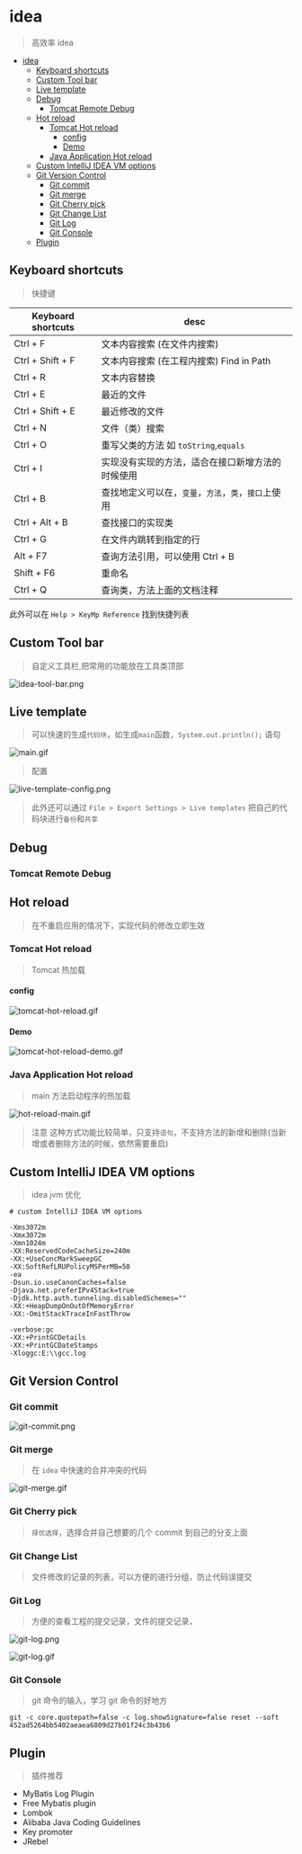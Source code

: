 # idea

> 高效率 idea

- [idea](#idea)
  - [Keyboard shortcuts](#keyboard-shortcuts)
  - [Custom Tool bar](#custom-tool-bar)
  - [Live template](#live-template)
  - [Debug](#debug)
    - [Tomcat Remote Debug](#tomcat-remote-debug)
  - [Hot reload](#hot-reload)
    - [Tomcat Hot reload](#tomcat-hot-reload)
      - [config](#config)
      - [Demo](#demo)
    - [Java Application Hot reload](#java-application-hot-reload)
  - [Custom IntelliJ IDEA VM options](#custom-intellij-idea-vm-options)
  - [Git Version Control](#git-version-control)
    - [Git commit](#git-commit)
    - [Git merge](#git-merge)
    - [Git Cherry pick](#git-cherry-pick)
    - [Git Change List](#git-change-list)
    - [Git Log](#git-log)
    - [Git Console](#git-console)
  - [Plugin](#plugin)

## Keyboard shortcuts

> 快捷键

| Keyboard shortcuts | desc                                                 |
| ------------------ | ---------------------------------------------------- |
| Ctrl + F           | 文本内容搜索 (在文件内搜索)                          |
| Ctrl + Shift + F   | 文本内容搜索 (在工程内搜索) Find in Path             |
| Ctrl + R           | 文本内容替换                                         |
| Ctrl + E           | 最近的文件                                           |
| Ctrl + Shift + E   | 最近修改的文件                                       |
| Ctrl + N           | 文件（类）搜索                                       |
| Ctrl + O           | 重写父类的方法 如 `toString`,`equals`                |
| Ctrl + I           | 实现没有实现的方法，适合在接口新增方法的时候使用     |
| Ctrl + B           | 查找地定义可以在，`变量`，`方法`，`类`，`接口`上使用 |
| Ctrl + Alt + B     | 查找接口的实现类                                     |
| Ctrl + G           | 在文件内跳转到指定的行                               |
| Alt + F7           | 查询方法引用，可以使用 Ctrl + B                      |
| Shift + F6         | 重命名                                               |
| Ctrl + Q           | 查询类，方法上面的文档注释                           |

此外可以在 `Help > KeyMp Reference` 找到快捷列表

## Custom Tool bar

> 自定义工具栏,把常用的功能放在工具类顶部

![idea-tool-bar.png](./images/idea-tool-bar.png)

## Live template

> 可以快速的生成`代码块`，如生成`main`函数，`System.out.println();` 语句

![main.gif](./images/main.gif)

> 配置

![live-template-config.png](./images/live-template-config.png)

> 此外还可以通过 `File > Export Settings > Live templates` 把自己的代码块进行`备份`和`共享`

## Debug

### Tomcat Remote Debug

## Hot reload

> 在不重启应用的情况下，实现代码的修改立即生效

### Tomcat Hot reload

> Tomcat 热加载

#### config

![tomcat-hot-reload.gif](./images/tomcat-hot-reload.gif)

#### Demo

![tomcat-hot-reload-demo.gif](./images/tomcat-hot-reload-demo.gif)

### Java Application Hot reload

> main 方法启动程序的热加载

![hot-reload-main.gif](./images/hot-reload-main.gif)

> 注意 这种方式功能比较简单，只支持`语句`，不支持方法的新增和删除(当新增或者删除方法的时候，依然需要重启)

## Custom IntelliJ IDEA VM options

> idea jvm 优化

```jvm
# custom IntelliJ IDEA VM options

-Xms3072m
-Xmx3072m
-Xmn1024m
-XX:ReservedCodeCacheSize=240m
-XX:+UseConcMarkSweepGC
-XX:SoftRefLRUPolicyMSPerMB=50
-ea
-Dsun.io.useCanonCaches=false
-Djava.net.preferIPv4Stack=true
-Djdk.http.auth.tunneling.disabledSchemes=""
-XX:+HeapDumpOnOutOfMemoryError
-XX:-OmitStackTraceInFastThrow

-verbose:gc
-XX:+PrintGCDetails
-XX:+PrintGCDateStamps
-Xloggc:E:\\gcc.log

```

## Git Version Control

### Git commit

![git-commit.png](./images/git-commit.png)

### Git merge

> 在 `idea` 中快速的合并冲突的代码

![git-merge.gif](./images/git-merge.gif)

### Git Cherry pick

> `择优选择`，选择合并自己想要的几个 commit 到自己的分支上面

### Git Change List

> 文件修改的记录的列表，可以方便的进行分组，防止代码误提交

### Git Log

> 方便的查看工程的提交记录，文件的提交记录，

![git-log.png](./images/git-log.png)

![git-log.gif](./images/git-log.gif)

### Git Console

> git 命令的输入，学习 git 命令的好地方

```log
git -c core.quotepath=false -c log.showSignature=false reset --soft 452ad5264bb5402aeaea6809d27b01f24c3b43b6
```

## Plugin

> 插件推荐

- MyBatis Log Plugin
- Free Mybatis plugin
- Lombok
- Alibaba Java Coding Guidelines
- Key promoter
- JRebel
